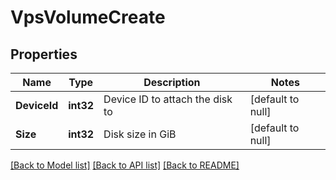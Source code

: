 # VpsVolumeCreate

## Properties
Name | Type | Description | Notes
------------ | ------------- | ------------- | -------------
**DeviceId** | **int32** | Device ID to attach the disk to | [default to null]
**Size** | **int32** | Disk size in GiB | [default to null]

[[Back to Model list]](../README.md#documentation-for-models) [[Back to API list]](../README.md#documentation-for-api-endpoints) [[Back to README]](../README.md)


